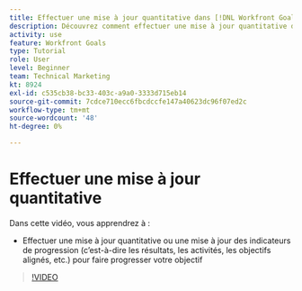 ```yaml
---
title: Effectuer une mise à jour quantitative dans [!DNL Workfront Goals]
description: Découvrez comment effectuer une mise à jour quantitative dans les [!DNL Goals].
activity: use
feature: Workfront Goals
type: Tutorial
role: User
level: Beginner
team: Technical Marketing
kt: 8924
exl-id: c535cb38-bc33-403c-a9a0-3333d715eb14
source-git-commit: 7cdce710ecc6fbcdccfe147a40623dc96f07ed2c
workflow-type: tm+mt
source-wordcount: '48'
ht-degree: 0%

---
```


# Effectuer une mise à jour quantitative

Dans cette vidéo, vous apprendrez à :

* Effectuer une mise à jour quantitative ou une mise à jour des indicateurs de progression (c’est-à-dire les résultats, les activités, les objectifs alignés, etc.) pour faire progresser votre objectif

>[!VIDEO](https://video.tv.adobe.com/v/335196/?quality=12)
